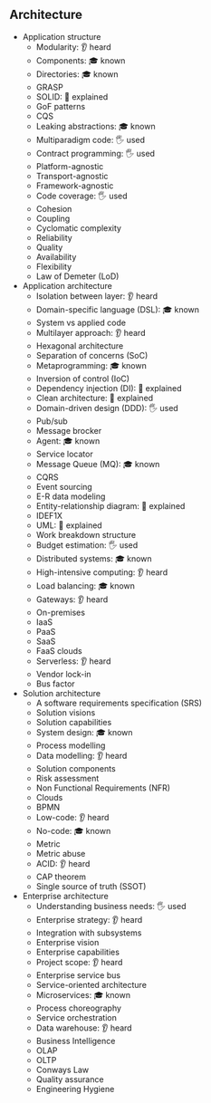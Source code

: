 ## Architecture

- Application structure
  - Modularity: 👂 heard
  - Components: 🎓 known
  - Directories: 🎓 known
  - GRASP
  - SOLID: 🙋 explained
  - GoF patterns
  - CQS
  - Leaking abstractions: 🎓 known
  - Multiparadigm code: 🖐️ used
  - Contract programming: 🖐️ used
  - Platform-agnostic
  - Transport-agnostic
  - Framework-agnostic
  - Code coverage: 🖐️ used
  - Cohesion
  - Coupling
  - Cyclomatic complexity
  - Reliability
  - Quality
  - Availability
  - Flexibility
  - Law of Demeter (LoD)
- Application architecture
  - Isolation between layer: 👂 heard
  - Domain-specific language (DSL): 🎓 known
  - System vs applied code
  - Multilayer approach: 👂 heard
  - Hexagonal architecture
  - Separation of concerns (SoC)
  - Metaprogramming: 🎓 known
  - Inversion of control (IoC)
  - Dependency injection (DI): 🙋 explained
  - Clean architecture: 🙋 explained
  - Domain-driven design (DDD): 🖐️ used
  - Pub/sub
  - Message brocker
  - Agent: 🎓 known
  - Service locator
  - Message Queue (MQ): 🎓 known
  - CQRS
  - Event sourcing
  - E-R data modeling
  - Entity-relationship diagram: 🙋 explained
  - IDEF1X
  - UML: 🙋 explained
  - Work breakdown structure
  - Budget estimation: 🖐️ used
  - Distributed systems: 🎓 known
  - High-intensive computing: 👂 heard
  - Load balancing: 🎓 known
  - Gateways: 👂 heard
  - On-premises
  - IaaS
  - PaaS
  - SaaS
  - FaaS clouds
  - Serverless: 👂 heard
  - Vendor lock-in
  - Bus factor
- Solution architecture
  - A software requirements specification (SRS)
  - Solution visions
  - Solution capabilities
  - System design: 🎓 known
  - Process modelling
  - Data modelling: 👂 heard
  - Solution components
  - Risk assessment
  - Non Functional Requirements (NFR)
  - Clouds
  - BPMN
  - Low-code: 👂 heard
  - No-code: 🎓 known
  - Metric
  - Metric abuse
  - ACID: 👂 heard
  - CAP theorem
  - Single source of truth (SSOT)
- Enterprise architecture
  - Understanding business needs: 🖐️ used
  - Enterprise strategy: 👂 heard
  - Integration with subsystems
  - Enterprise vision
  - Enterprise capabilities
  - Project scope: 👂 heard
  - Enterprise service bus
  - Service-oriented architecture
  - Microservices: 🎓 known
  - Process choreography
  - Service orchestration
  - Data warehouse: 👂 heard
  - Business Intelligence
  - OLAP
  - OLTP
  - Conways Law
  - Quality assurance
  - Engineering Hygiene
